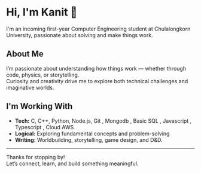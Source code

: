 # Hi, I'm Kanit 👋

I'm an incoming first-year Computer Engineering student at Chulalongkorn University, passionate about solving and make things work.





##  About Me

I’m passionate about understanding how things work — whether through code, physics, or storytelling.  
Curiosity and creativity drive me to explore both technical challenges and imaginative worlds.







## I'm Working With

- **Tech:** C, C++, Python, Node.js, Git , Mongodb , Basic SQL , Javascript , Typescript , Cloud AWS
- **Logical:** Exploring fundamental concepts and problem-solving  
- **Writing:** Worldbuilding, storytelling, game design, and D&D.



---

Thanks for stopping by!  
Let’s connect, learn, and build something meaningful.
